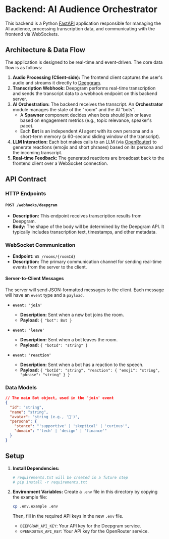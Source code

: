 # Backend: AI Audience Orchestrator

This backend is a Python [FastAPI](https://fastapi.tiangolo.com/) application responsible for managing the AI audience, processing transcription data, and communicating with the frontend via WebSockets.

## Architecture & Data Flow

The application is designed to be real-time and event-driven. The core data flow is as follows:

1.  **Audio Processing (Client-side):** The frontend client captures the user's audio and streams it directly to [Deepgram](https://deepgram.com/).
2.  **Transcription Webhook:** Deepgram performs real-time transcription and sends the transcript data to a webhook endpoint on this backend server.
3.  **AI Orchestration:** The backend receives the transcript. An **Orchestrator** module manages the state of the "room" and the AI "bots".
    -   A **Spawner** component decides when bots should join or leave based on engagement metrics (e.g., topic relevance, speaker's pace).
    -   Each **Bot** is an independent AI agent with its own persona and a short-term memory (a 60-second sliding window of the transcript).
4.  **LLM Interaction:** Each bot makes calls to an LLM (via [OpenRouter](https://openrouter.ai/)) to generate reactions (emojis and short phrases) based on its persona and the incoming transcript.
5.  **Real-time Feedback:** The generated reactions are broadcast back to the frontend client over a WebSocket connection.

## API Contract

### HTTP Endpoints

#### `POST /webhooks/deepgram`

-   **Description:** This endpoint receives transcription results from Deepgram.
-   **Body:** The shape of the body will be determined by the Deepgram API. It typically includes transcription text, timestamps, and other metadata.

### WebSocket Communication

-   **Endpoint:** `WS /rooms/{roomId}`
-   **Description:** The primary communication channel for sending real-time events from the server to the client.

#### Server-to-Client Messages

The server will send JSON-formatted messages to the client. Each message will have an `event` type and a `payload`.

-   **`event: 'join'`**
    -   **Description:** Sent when a new bot joins the room.
    -   **Payload:** `{ "bot": Bot }`

-   **`event: 'leave'`**
    -   **Description:** Sent when a bot leaves the room.
    -   **Payload:** `{ "botId": "string" }`

-   **`event: 'reaction'`**
    -   **Description:** Sent when a bot has a reaction to the speech.
    -   **Payload:** `{ "botId": "string", "reaction": { "emoji": "string", "phrase": "string" } }`

### Data Models

```json
// The main Bot object, used in the 'join' event
{
  "id": "string",
  "name": "string",
  "avatar": "string (e.g., '🤖')",
  "persona": {
    "stance": "'supportive' | 'skeptical' | 'curious'",
    "domain": "'tech' | 'design' | 'finance'"
  }
}
```

## Setup

1.  **Install Dependencies:**
    ```bash
    # requirements.txt will be created in a future step
    # pip install -r requirements.txt
    ```

2.  **Environment Variables:**
    Create a `.env` file in this directory by copying the example file:
    ```bash
    cp .env.example .env
    ```
    Then, fill in the required API keys in the new `.env` file.

    -   `DEEPGRAM_API_KEY`: Your API key for the Deepgram service.
    -   `OPENROUTER_API_KEY`: Your API key for the OpenRouter service.
